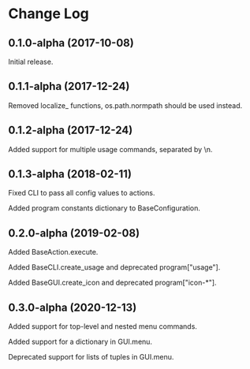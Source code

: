 # Change Log

## 0.1.0-alpha (2017-10-08)

Initial release.

## 0.1.1-alpha (2017-12-24)

Removed localize_ functions, os.path.normpath should be used instead.

## 0.1.2-alpha (2017-12-24)

Added support for multiple usage commands, separated by \n.

## 0.1.3-alpha (2018-02-11)

Fixed CLI to pass all config values to actions.

Added program constants dictionary to BaseConfiguration.

## 0.2.0-alpha (2019-02-08)

Added BaseAction.execute.

Added BaseCLI.create_usage and deprecated program["usage"].

Added BaseGUI.create_icon and deprecated program["icon-*"].

## 0.3.0-alpha (2020-12-13)

Added support for top-level and nested menu commands.

Added support for a dictionary in GUI.menu.

Deprecated support for lists of tuples in GUI.menu.
